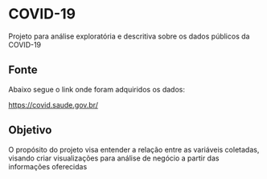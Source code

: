 # COVID-19
Projeto para análise exploratória e descritiva sobre os dados públicos da COVID-19

## Fonte

Abaixo segue o link onde foram adquiridos os dados: 

https://covid.saude.gov.br/


## Objetivo

O propósito do projeto visa entender a relação entre as variáveis coletadas, visando criar visualizações
para análise de negócio a partir das informações oferecidas
